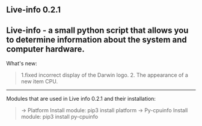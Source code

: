 **Live-info 0.2.1**
-------------------------------------------------------------
Live-info - a small python script that allows you to determine 
information about the system and computer hardware.
--------------------------------------------------------------
What's new:
>1.fixed incorrect display of the Darwin logo.
>2. The appearance of a new item CPU.
---------------------------------------------------------------
Modules that are used in Live info 0.2.1 and their installation:
>-> Platform
Install module:
pip3 install platform
>-> Py-cpuinfo
Install module:
pip3 install py-cpuinfo
